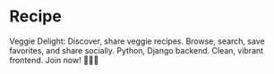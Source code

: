 # Recipe
Veggie Delight: Discover, share veggie recipes. Browse, search, save favorites, and share socially. Python, Django backend. Clean, vibrant frontend. Join now! 🥦🍅🌱
